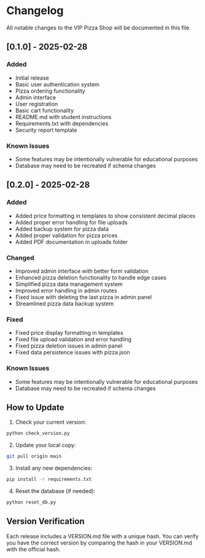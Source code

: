 # Changelog

All notable changes to the VIP Pizza Shop will be documented in this file.

## [0.1.0] - 2025-02-28

### Added
- Initial release
- Basic user authentication system
- Pizza ordering functionality
- Admin interface
- User registration
- Basic cart functionality
- README.md with student instructions
- Requirements.txt with dependencies
- Security report template

### Known Issues
- Some features may be intentionally vulnerable for educational purposes
- Database may need to be recreated if schema changes

## [0.2.0] - 2025-02-28

### Added
- Added price formatting in templates to show consistent decimal places
- Added proper error handling for file uploads
- Added backup system for pizza data
- Added proper validation for pizza prices
- Added PDF documentation in uploads folder

### Changed
- Improved admin interface with better form validation
- Enhanced pizza deletion functionality to handle edge cases
- Simplified pizza data management system
- Improved error handling in admin routes
- Fixed issue with deleting the last pizza in admin panel
- Streamlined pizza data backup system

### Fixed
- Fixed price display formatting in templates
- Fixed file upload validation and error handling
- Fixed pizza deletion issues in admin panel
- Fixed data persistence issues with pizza.json

### Known Issues
- Some features may be intentionally vulnerable for educational purposes
- Database may need to be recreated if schema changes

## How to Update

1. Check your current version:
```bash
python check_version.py
```

2. Update your local copy:
```bash
git pull origin main
```

3. Install any new dependencies:
```bash
pip install -r requirements.txt
```

4. Reset the database (if needed):
```bash
python reset_db.py
```

## Version Verification
Each release includes a VERSION.md file with a unique hash. You can verify you have the correct version by comparing the hash in your VERSION.md with the official hash.

